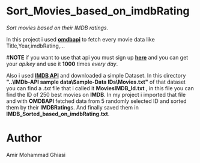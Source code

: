 # Sort_Movies_based_on_imdbRating
*Sort movies based on their IMDB ratings.*

In this project i used [**omdbapi**](https://www.omdbapi.com/]) to fetch every movie data like Title,Year,imdbRating,... 

#**NOTE**
if you want to use that api you must sign up [**here**](https://www.omdbapi.com/]) and you can get your *apikey* and use it **1000** times *every day*.

Also i used [**IMDB API**](https://imdb-api.com/api) and downloaded a simple Dataset. In this directory **"..\IMDb-API sample data\Sample-Data IDs\Movies.txt"** of that dataset you can find a *.txt* file that i called it **MoviesIMDB_Id.txt** , in this file you can find the ID of 250 best movies on **IMDB**.
In my project i imported that file and with **OMDBAPI** fetched data from 5 randomly selected ID and sorted them by their **IMDBRating**s. 
And finally saved them in **IMDB_Sorted_based_on_imdbRating.txt**.

# Author
Amir Mohammad Ghiasi

